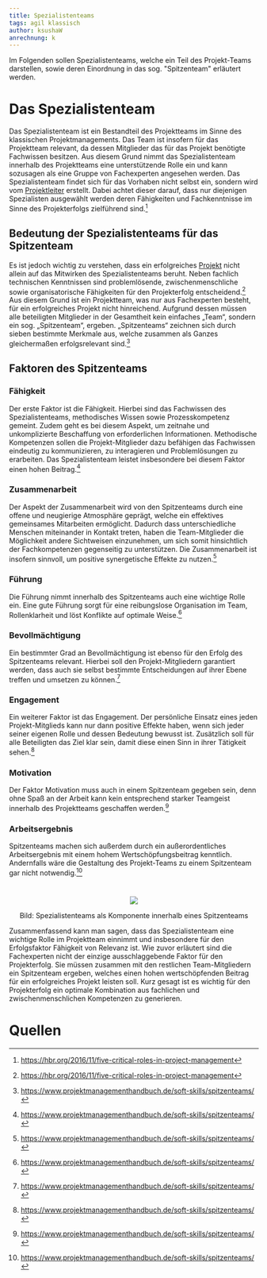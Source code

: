 ```yaml
---
title: Spezialistenteams
tags: agil klassisch
author: ksushaW
anrechnung: k 
---
```


Im Folgenden sollen Spezialistenteams, welche ein Teil des Projekt-Teams darstellen, sowie deren Einordnung in das sog. "Spitzenteam" erläutert werden. 

# Das Spezialistenteam

Das Spezialistenteam ist ein Bestandteil des Projektteams im Sinne des klassischen Projektmanagements. Das Team ist insofern für das Projektteam relevant, da dessen Mitglieder das für das Projekt benötigte Fachwissen besitzen. Aus diesem Grund nimmt das Spezialistenteam innerhalb des Projektteams eine unterstützende Rolle ein und kann sozusagen als eine Gruppe von Fachexperten angesehen werden. Das Spezialistenteam findet sich für das Vorhaben nicht selbst ein, sondern wird vom [Projektleiter](https://github.com/ManagingProjectsSuccessfully/ManagingProjectsSuccessfully.github.io/blob/main/kb/Projektleiter.md) erstellt. Dabei achtet dieser darauf, dass nur diejenigen Spezialisten ausgewählt werden deren Fähigkeiten und Fachkenntnisse im Sinne des Projekterfolgs zielführend sind.[^1]

## Bedeutung der Spezialistenteams für das Spitzenteam

Es ist jedoch wichtig zu verstehen, dass ein erfolgreiches [Projekt](https://github.com/ManagingProjectsSuccessfully/ManagingProjectsSuccessfully.github.io/blob/main/kb/Projekt.md) nicht allein auf das Mitwirken des Spezialistenteams beruht. Neben fachlich technischen Kenntnissen sind problemlösende, zwischenmenschliche sowie organisatorische Fähigkeiten für den Projekterfolg entscheidend.[^1] Aus diesem Grund ist ein Projektteam, was nur aus Fachexperten besteht, für ein erfolgreiches Projekt nicht hinreichend. Aufgrund dessen müssen alle beteiligten Mitglieder in der Gesamtheit kein einfaches „Team“, sondern ein sog. „Spitzenteam“, ergeben.
„Spitzenteams“ zeichnen sich durch sieben bestimmte Merkmale aus, welche zusammen als Ganzes gleichermaßen erfolgsrelevant sind.[^2]

## Faktoren des Spitzenteams

### Fähigkeit

Der erste Faktor ist die Fähigkeit. Hierbei sind das Fachwissen des Spezialistenteams, methodisches Wissen sowie Prozesskompetenz gemeint. Zudem geht es bei diesem Aspekt, um zeitnahe und unkomplizierte Beschaffung von erforderlichen Informationen. Methodische Kompetenzen sollen die Projekt-Mitglieder dazu befähigen das Fachwissen eindeutig zu kommunizieren, zu interagieren und Problemlösungen zu erarbeiten. Das Spezialistenteam leistet insbesondere bei diesem Faktor einen hohen Beitrag.[^2]

### Zusammenarbeit

Der Aspekt der Zusammenarbeit wird von den Spitzenteams durch eine offene und neugierige Atmosphäre geprägt, welche ein effektives gemeinsames Mitarbeiten ermöglicht. Dadurch dass unterschiedliche Menschen miteinander in Kontakt treten, haben die Team-Mitglieder die Möglichkeit andere Sichtweisen einzunehmen, um sich somit hinsichtlich der Fachkompetenzen gegenseitig zu unterstützen. Die Zusammenarbeit ist insofern sinnvoll, um positive synergetische Effekte zu nutzen.[^2] 

### Führung

Die Führung nimmt innerhalb des Spitzenteams auch eine wichtige Rolle ein. Eine gute Führung sorgt für eine reibungslose Organisation im Team, Rollenklarheit und löst Konflikte auf optimale Weise.[^2] 

### Bevollmächtigung

Ein bestimmter Grad an Bevollmächtigung ist ebenso für den Erfolg des Spitzenteams relevant. Hierbei soll den Projekt-Mitgliedern garantiert werden, dass auch sie selbst bestimmte Entscheidungen auf ihrer Ebene treffen und umsetzen zu können.[^2]

### Engagement

Ein weiterer Faktor ist das Engagement. Der persönliche Einsatz eines jeden Projekt-Mitglieds kann nur dann positive Effekte haben, wenn sich jeder seiner eigenen Rolle und dessen Bedeutung bewusst ist. Zusätzlich soll für alle Beteiligten das Ziel klar sein, damit diese einen Sinn in ihrer Tätigkeit sehen.[^2] 

### Motivation

Der Faktor Motivation muss auch in einem Spitzenteam gegeben sein, denn ohne Spaß an der Arbeit kann kein entsprechend starker Teamgeist innerhalb des Projektteams geschaffen werden.[^2]

### Arbeitsergebnis

Spitzenteams machen sich außerdem durch ein außerordentliches Arbeitsergebnis mit einem hohem Wertschöpfungsbeitrag kenntlich. Andernfalls wäre die Gestaltung des 
Projekt-Teams zu einem Spitzenteam gar nicht notwendig.[^2]

#

<p align="center">
  <img src=https://github.com/ksushaW/ManagingProjectsSuccessfully.github.io/blob/main/kb/Spezialistenteams/SpezialistenteamBildVerbessert.png>
</p>

<p align="center">
 Bild: Spezialistenteams als Komponente innerhalb eines Spitzenteams
</p>

Zusammenfassend kann man sagen, dass das Spezialistenteam eine wichtige Rolle im Projektteam einnimmt und insbesondere für den Erfolgsfaktor Fähigkeit von Relevanz ist. Wie zuvor erläutert sind die Fachexperten nicht der einzige ausschlaggebende Faktor für den Projekterfolg. Sie müssen zusammen mit den restlichen Team-Mitgliedern ein Spitzenteam ergeben, welches einen hohen wertschöpfenden Beitrag für ein erfolgreiches Projekt leisten soll. Kurz gesagt ist es wichtig für den Projekterfolg ein optimale Kombination aus fachlichen und zwischenmenschlichen Kompetenzen zu generieren.

# Quellen

[^1]: https://hbr.org/2016/11/five-critical-roles-in-project-management
[^2]: https://www.projektmanagementhandbuch.de/soft-skills/spitzenteams/
